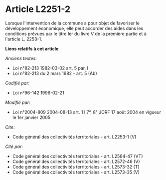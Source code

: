 # Article L2251-2

Lorsque l'intervention de la commune a pour objet de favoriser le développement économique, elle peut accorder des aides dans
les conditions prévues par le titre Ier du livre V de la première partie et à l'article L. 2253-1.

**Liens relatifs à cet article**

_Anciens textes_:

  - Loi n°82-213 1982-03-02 art. 5 par. I
  - Loi n°82-213 du 2 mars 1982 - art. 5 (Ab)

_Codifié par_:

  - Loi n°96-142 1996-02-21

_Modifié par_:

  - Loi n°2004-809 2004-08-13 art. 1 I 7°, 8° JORF 17 août 2004 en vigueur le 1er janvier 2005

_Cite_:

  - Code général des collectivités territoriales - art. L2253-1 (V)

_Cité par_:

  - Code général des collectivités territoriales - art. L2564-47 (VT)
  - Code général des collectivités territoriales - art. L2572-46 (V)
  - Code général des collectivités territoriales - art. L2573-32 (T)
  - Code général des collectivités territoriales - art. L2573-35 (V)
